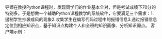 导师在教授Python课程时，发现同学们的作业基本全对，但是考试成绩下70分的特别多，于是想做一个辅助Python课程教学的系统软件，它要满足三个需求：1.遏制学生抄袭成风的现象2.收集学生在编写代码过程中的报错信息3.通过报错信息定位到相应知识点，基于知识点构建个人和全班的知识画像、分析知识弱点。
客户端示例：